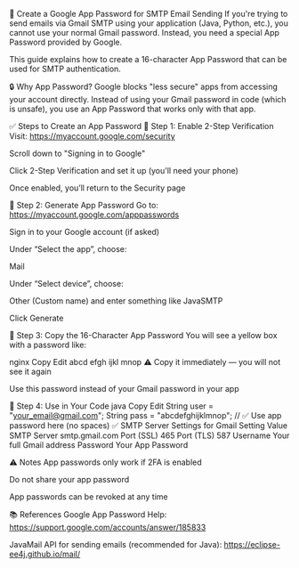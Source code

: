 
📧 Create a Google App Password for SMTP Email Sending
If you're trying to send emails via Gmail SMTP using your application (Java, Python, etc.), you cannot use your normal Gmail password. Instead, you need a special App Password provided by Google.

This guide explains how to create a 16-character App Password that can be used for SMTP authentication.

🔒 Why App Password?
Google blocks "less secure" apps from accessing your account directly. Instead of using your Gmail password in code (which is unsafe), you use an App Password that works only with that app.

✅ Steps to Create an App Password
🔹 Step 1: Enable 2-Step Verification
Visit: https://myaccount.google.com/security

Scroll down to "Signing in to Google"

Click 2-Step Verification and set it up (you'll need your phone)

Once enabled, you’ll return to the Security page

🔹 Step 2: Generate App Password
Go to: https://myaccount.google.com/apppasswords

Sign in to your Google account (if asked)

Under “Select the app”, choose:

Mail

Under “Select device”, choose:

Other (Custom name) and enter something like JavaSMTP

Click Generate

🔹 Step 3: Copy the 16-Character App Password
You will see a yellow box with a password like:

nginx
Copy
Edit
abcd efgh ijkl mnop
⚠️ Copy it immediately — you will not see it again

Use this password instead of your Gmail password in your app

🔹 Step 4: Use in Your Code
java
Copy
Edit
String user = "your_email@gmail.com";
String pass = "abcdefghijklmnop";  // ✅ Use app password here (no spaces)
✅ SMTP Server Settings for Gmail
Setting	Value
SMTP Server	smtp.gmail.com
Port (SSL)	465
Port (TLS)	587
Username	Your full Gmail address
Password	Your App Password

⚠️ Notes
App passwords only work if 2FA is enabled

Do not share your app password

App passwords can be revoked at any time

📚 References
Google App Password Help:
https://support.google.com/accounts/answer/185833

JavaMail API for sending emails (recommended for Java):
https://eclipse-ee4j.github.io/mail/
